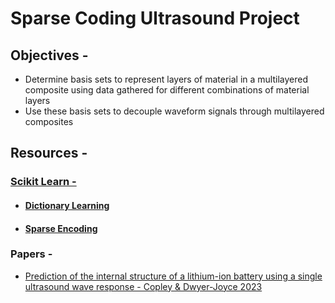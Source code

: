 <h1>Sparse Coding Ultrasound Project</h1> 

<h2>Objectives - </h2> 
<ul>
  <li>
    Determine basis sets to represent layers of material in a multilayered composite using data gathered for different combinations of material layers
  </li>
  <li>
    Use these basis sets to decouple waveform signals through multilayered composites 
  </li>
</ul>
<h2>Resources -</h2> 
<h3><a href="https://scikit-learn.org/stable/index.html">Scikit Learn - </a></h3>
<ul>
  <li>
<h4><a href="https://scikit-learn.org/stable/modules/generated/sklearn.decomposition.dict_learning.html">Dictionary Learning</a></h4>
  </li>
  <li>
<h4><a href="https://scikit-learn.org/stable/modules/generated/sklearn.decomposition.sparse_encode.html">Sparse Encoding</a></h4>
  </li>
</ul>

<h3>Papers - </h3>
<ul>
  <li>
    <p> <a href="https://www.sciencedirect.com/science/article/pii/S2352152X23021758?pes=vor#bb0085">Prediction of the internal structure of a lithium-ion battery using a single ultrasound wave response - Copley & Dwyer-Joyce 2023</a></p>
  </li>
</ul>
